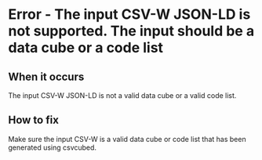 # Error - The input CSV-W JSON-LD is not supported. The input should be a data cube or a code list

## When it occurs

The input CSV-W JSON-LD is not a valid data cube or a valid code list.

## How to fix

Make sure the input CSV-W is a valid data cube or code list that has been generated using csvcubed.
